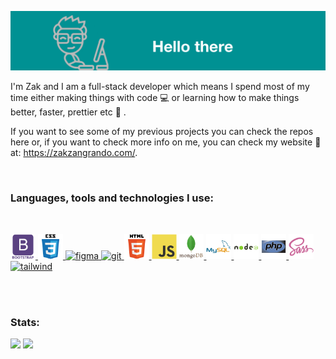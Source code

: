 ![profile image](./assets/img/littleProgrammer.png)

I'm Zak and I am a full-stack developer which means I spend most of my time either making things with code 💻 or learning how to make things better, faster, prettier etc 📝 .

If you want to see some of my previous projects you can check the repos here or, if you want to check more info on me, you can check my website 🔗 at: https://zakzangrando.com/.

<br/>

<h3 align="left">Languages, tools and technologies I use:</h3>
<br/>
<p align="left">
<a href="Bootstrap" target="_blank"> <img src="https://raw.githubusercontent.com/devicons/devicon/master/icons/bootstrap/bootstrap-plain-wordmark.svg" alt="bootstrap" width="40" height="40"/> </a>
<a href="CSS Tutorial" target="_blank"> <img src="https://raw.githubusercontent.com/devicons/devicon/master/icons/css3/css3-original-wordmark.svg" alt="css3" width="40" height="40"/> </a>
<a href="Figma: the collaborative interface design tool." target="_blank"> <img src="https://www.vectorlogo.zone/logos/figma/figma-icon.svg" alt="figma" width="40" height="40"/> </a>
</a>
<a href="Git" target="_blank"> <img src="https://www.vectorlogo.zone/logos/git-scm/git-scm-icon.svg" alt="git" width="40" height="40"/> </a>
<a href="W3C HTML" target="_blank"> <img src="https://raw.githubusercontent.com/devicons/devicon/master/icons/html5/html5-original-wordmark.svg" alt="html5" width="40" height="40"/> </a>
<a href="JavaScript | MDN" target="_blank"> <img src="https://raw.githubusercontent.com/devicons/devicon/master/icons/javascript/javascript-original.svg" alt="javascript" width="40" height="40"/> </a>
<a href="The most popular database for modern apps" target="_blank"> <img src="https://raw.githubusercontent.com/devicons/devicon/master/icons/mongodb/mongodb-original-wordmark.svg" alt="mongodb" width="40" height="40"/> </a>
<a href="MySQL" target="_blank"> <img src="https://raw.githubusercontent.com/devicons/devicon/master/icons/mysql/mysql-original-wordmark.svg" alt="mysql" width="40" height="40"/> </a>
<a href="Node.js" target="_blank"> <img src="https://raw.githubusercontent.com/devicons/devicon/master/icons/nodejs/nodejs-original-wordmark.svg" alt="nodejs" width="40" height="40"/> </a>
<a href="PHP: Hypertext Preprocessor" target="_blank"> <img src="https://raw.githubusercontent.com/devicons/devicon/master/icons/php/php-original.svg" alt="php" width="40" height="40"/> <a href="Sass: Syntactically Awesome Style Sheets" target="_blank"> <img src="https://raw.githubusercontent.com/devicons/devicon/master/icons/sass/sass-original.svg" alt="sass" width="40" height="40"/> </a>
<a href="Tailwind CSS - Rapidly build modern websites without ever leaving your HTML." target="_blank"> <img src="https://www.vectorlogo.zone/logos/tailwindcss/tailwindcss-icon.svg" alt="tailwind" width="40" height="40"/> </a></a></p>

<br/><br/>

<h3 align="left">Stats:</h3><img height="180em" src="https://github-readme-stats.vercel.app/api?username=zakzc&show_icons=true&hide_border=true&&count_private=true&include_all_commits=true" /> <img height="180em" src="https://github-readme-stats.vercel.app/api/top-langs/?username=zakzc&exclude_repo=KNN-Image-Classification&show_icons=true&hide_border=true&layout=compact&langs_count=8"/>
